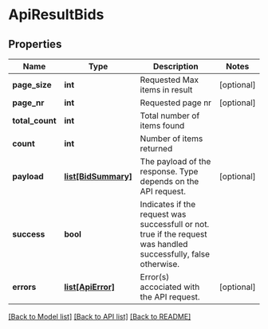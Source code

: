 # ApiResultBids

## Properties
Name | Type | Description | Notes
------------ | ------------- | ------------- | -------------
**page_size** | **int** | Requested Max items in result | [optional] 
**page_nr** | **int** | Requested page nr | [optional] 
**total_count** | **int** | Total number of items found | 
**count** | **int** | Number of items returned | 
**payload** | [**list[BidSummary]**](BidSummary.md) | The payload of the response. Type depends on the API request. | [optional] 
**success** | **bool** | Indicates if the request was successfull or not.              true if the request was handled successfully, false otherwise. | 
**errors** | [**list[ApiError]**](ApiError.md) | Error(s) accociated with the API request. | [optional] 

[[Back to Model list]](../README.md#documentation-for-models) [[Back to API list]](../README.md#documentation-for-api-endpoints) [[Back to README]](../README.md)


